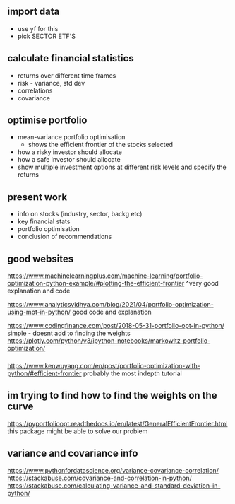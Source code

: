 ## import data
- use yf for this 
- pick SECTOR ETF'S


## calculate financial statistics
- returns over different time frames
- risk - variance, std dev
- correlations
- covariance


## optimise portfolio
- mean-variance portfolio optimisation
  - shows the efficient frontier of the stocks selected
- how a risky investor should allocate
- how a safe investor should allocate
- show multiple investment options at different risk levels and specify the returns 


## present work
- info on stocks (industry, sector, backg etc)
- key financial stats
- portfolio optimisation
- conclusion of recommendations 


## good websites
https://www.machinelearningplus.com/machine-learning/portfolio-optimization-python-example/#plotting-the-efficient-frontier
^very good explanation and code

https://www.analyticsvidhya.com/blog/2021/04/portfolio-optimization-using-mpt-in-python/
good code and explanation


https://www.codingfinance.com/post/2018-05-31-portfolio-opt-in-python/
simple - doesnt add to finding the weights
https://plotly.com/python/v3/ipython-notebooks/markowitz-portfolio-optimization/


###
https://www.kenwuyang.com/en/post/portfolio-optimization-with-python/#efficient-frontier
probably the most indepth tutorial


## im trying to find how to find the weights on the curve

https://pyportfolioopt.readthedocs.io/en/latest/GeneralEfficientFrontier.html
this package might be able to solve our problem



## variance and covariance info
https://www.pythonfordatascience.org/variance-covariance-correlation/
https://stackabuse.com/covariance-and-correlation-in-python/
https://stackabuse.com/calculating-variance-and-standard-deviation-in-python/